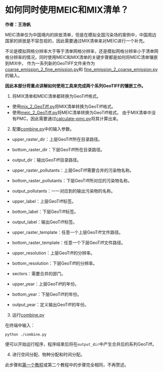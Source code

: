 # 如何同时使用MEIC和MIX清单？

**作者：王浩帆**

MEIC清单仅为中国境内的排放清单，但是在模拟全国污染场的案例中，中国周边国家的排放是不容忽视的，因此需要通过MIX清单来对MEIC进行一个补充。

不论是模拟网格分辨率大于等于清单网格分辨率，还是模拟网格分辨率小于清单网格分辨率的情况，同时使用MEIC和MIX清单的关键步骤都是如何将MEIC清单镶嵌到MIX中，
作为一系列新的GeoTIFF文件来作为[coarse_emission_2_fine_emission.py](../coarse_emission_2_fine_emission.py)和
[fine_emission_2_coarse_emission.py](../fine_emission_2_coarse_emission.py)的输入。

**因此本部分将重点讲解如何使用工具来完成两个系列GeoTIFF的镶嵌工作。**

1. 将MIX清单和MEIC清单都转换为GeoTiff格式。
* 使用[mix_2_GeoTiff.py](../PREP/mix_2_GeoTiff.py)将MIX清单转换为GeoTiff格式。
* 使用[meic_2_GeoTiff.py](../PREP/meic_2_GeoTiff.py)将MEIC清单转换为GeoTiff格式。
由于MIX清单中没有PMC，因此需要通过[calculate-pmc.py](../calculate-pmc.py)将其计算出来。

2. 配置[combine.py](../UTIL/combine/combine.py)中的输入参数。

* upper_raster_dir：上层GeoTiff所在目录路径。
* bottom_raster_dir：下层GeoTiff所在目录路径。
* output_dir：输出GeoTiff目录路径。


* upper_raster_pollutants：上层GeoTiff需要合并的污染物名称。
* bottom_raster_pollutants：下层GeoTiff所对应的污染物名称。
* output_pollutants：一一对应到的输出污染物的名称。


* upper_label：上层GeoTiff标签。
* bottom_label：下层GeoTiff标签。
* output_label：输出GeoTiff标签。


* upper_raster_template：任意一个上层GeoTiff文件路径。
* bottom_raster_template：任意一个下层GeoTiff文件路径。


* upper_resolution：上层GeoTiff的分辨率。
* bottom_resolution：下层GeoTiff的分辨率。


* sectors：需要合并的部门。


* upper_year：上层GeoTiff的年份。
* bottom_year：下层GeoTiff的年份。
* output_year：定义输出GeoTiff的年份。


3. 运行[combine.py](../UTIL/combine/combine.py)

在终端中输入：
```shell
python ./combine.py
```
便可以开始运行程序，程序结束后将在`output_dir`中产生合并后的系列GeoTiff。

4. 进行空间分配、物种分配和时间分配。

此步骤和[第一个教程](1-adopt_meic_for_prd_emission_file.md)或第二个教程中的步骤完全相同，不再赘述。

